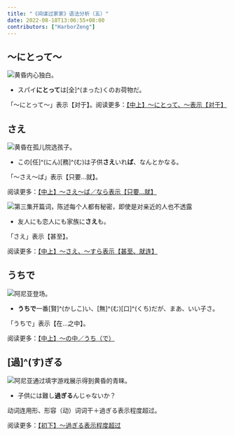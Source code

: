 ```yaml
---
title: "《间谍过家家》语法分析（五）"
date: 2022-08-18T13:06:55+08:00
contributors: ["HarborZeng"]
---
```


## ～にとって～

![黄昏内心独白。](https://tellyouwhat-static-1251995834.cos.ap-chongqing.myqcloud.com/images/image-20220816220845016.png)

- スパイ**にとって**は[全]^(まった)くのお荷物だ。

「～にとって～」表示【对于】。阅读更多：[【中上】～にとって、～表示【对于】](/grammar/xbr-m1/にとって/)

## さえ

![黄昏在孤儿院选孩子。](https://tellyouwhat-static-1251995834.cos.ap-chongqing.myqcloud.com/images/image-20220816223333132.png)

- この[任]^(にん)[務]^(む)は子供**さえ**いれ**ば**、なんとかなる。

「～さえ～ば」表示【只要...就】。

阅读更多：[【中上】～さえ～ば／なら表示【只要...就】](/grammar/xbr-m1/さえばなら/)

![第三集开篇词，陈述每个人都有秘密，即使是对亲近的人也不透露](https://tellyouwhat-static-1251995834.cos.ap-chongqing.myqcloud.com/images/image-20220822223823275.png)

- 友人にも恋人にも家族に**さえ**も。

「さえ」表示【甚至】。

阅读更多：[【中上】～さえ、～すら表示【甚至、就连】](/grammar/xbr-m1/さえすら/)

## うちで


![阿尼亚登场。](https://tellyouwhat-static-1251995834.cos.ap-chongqing.myqcloud.com/images/image-20220819214630178.png)

- **うちで**一番[賢]^(かしこ)い、[無]^(む)[口]^(くち)だが、まあ、いい子さ。

「うちで」表示【在...之中】。

阅读更多：[【中上】～の中／うち（で）](/grammar/xbr-m1/の中うちで/)

## [過]^(す)ぎる

![阿尼亚通过填字游戏展示得到黄昏的青睐。](https://tellyouwhat-static-1251995834.cos.ap-chongqing.myqcloud.com/images/image-20220816224538366.png)

- 子供には難し**過ぎる**んじゃないか？

动词连用形、形容（动）词词干＋過ぎる表示程度超过。

阅读更多：[【初下】～過ぎる表示程度超过](/grammar/xbr-p2/過ぎる/)
